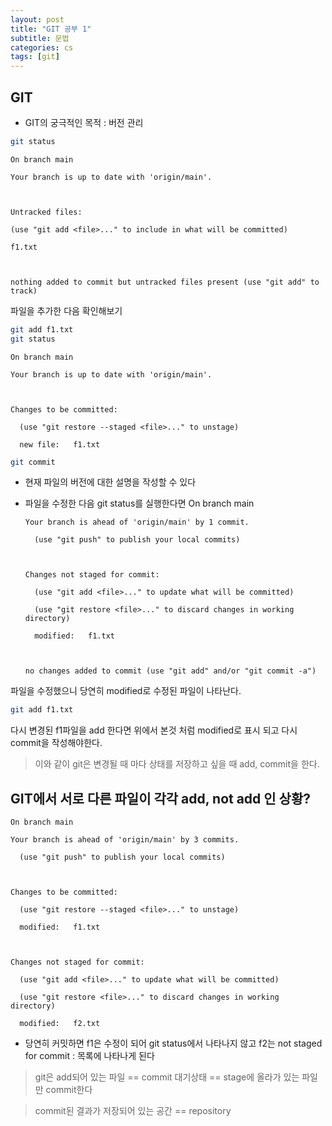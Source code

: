 ```yaml
---
layout: post
title: "GIT 공부 1"
subtitle: 문법
categories: cs
tags: [git]
---
```


## GIT
- GIT의 궁극적인 목적 : 버전 관리



```bash
git status
```
    On branch main

    Your branch is up to date with 'origin/main'.



    Untracked files:

    (use "git add <file>..." to include in what will be committed)

    f1.txt



    nothing added to commit but untracked files present (use "git add" to track)
    
파일을 추가한 다음 확인해보기
```bash
git add f1.txt
git status
```
    On branch main

    Your branch is up to date with 'origin/main'.



    Changes to be committed:

      (use "git restore --staged <file>..." to unstage)

      new file:   f1.txt

```bash
git commit
```
- 현재 파일의 버전에 대한 설명을 작성할 수 있다

- 파일을 수정한 다음 git status를 실행한다면
      On branch main

      Your branch is ahead of 'origin/main' by 1 commit.

        (use "git push" to publish your local commits)



      Changes not staged for commit:

        (use "git add <file>..." to update what will be committed)

        (use "git restore <file>..." to discard changes in working directory)

        modified:   f1.txt



      no changes added to commit (use "git add" and/or "git commit -a")
파일을 수정했으니 당연히 modified로 수정된 파일이 나타난다.
```bash
git add f1.txt
```
다시 변경된 f1파일을 add 한다면 위에서 본것 처럼 modified로 표시 되고 다시 commit을 작성해야한다.
> 이와 같이 git은 변경될 때 마다 상태를 저장하고 싶을 때 add, commit을 한다.

##  GIT에서 서로 다른 파일이 각각 add, not add 인 상황?

    On branch main

    Your branch is ahead of 'origin/main' by 3 commits.

      (use "git push" to publish your local commits)



    Changes to be committed:

      (use "git restore --staged <file>..." to unstage)

      modified:   f1.txt



    Changes not staged for commit:

      (use "git add <file>..." to update what will be committed)

      (use "git restore <file>..." to discard changes in working directory)

      modified:   f2.txt

- 당연히 커밋하면 f1은 수정이 되어 git status에서 나타나지 않고 f2는 not staged for commit : 목록에 나타나게 된다

> git은 add되어 있는 파일 == commit 대기상태 == stage에 올라가 있는 파일만 commit한다

> commit된 결과가 저장되어 있는 공간 == repository